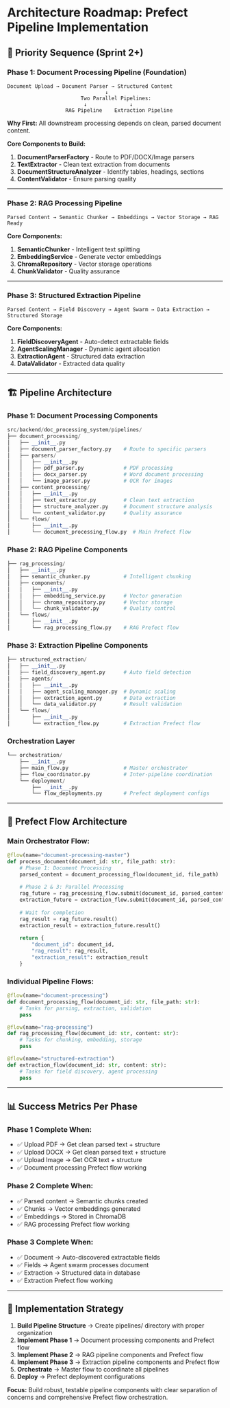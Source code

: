 # Architecture Roadmap: Prefect Pipeline Implementation

## 🎯 **Priority Sequence (Sprint 2+)**

### **Phase 1: Document Processing Pipeline (Foundation)**
```
Document Upload → Document Parser → Structured Content
                                ↓
                        Two Parallel Pipelines:
                         ↓              ↓
                   RAG Pipeline    Extraction Pipeline
```

**Why First:** All downstream processing depends on clean, parsed document content.

**Core Components to Build:**
1. **DocumentParserFactory** - Route to PDF/DOCX/Image parsers
2. **TextExtractor** - Clean text extraction from documents
3. **DocumentStructureAnalyzer** - Identify tables, headings, sections
4. **ContentValidator** - Ensure parsing quality

---

### **Phase 2: RAG Processing Pipeline**
```
Parsed Content → Semantic Chunker → Embeddings → Vector Storage → RAG Ready
```

**Core Components:**
1. **SemanticChunker** - Intelligent text splitting
2. **EmbeddingService** - Generate vector embeddings  
3. **ChromaRepository** - Vector storage operations
4. **ChunkValidator** - Quality assurance

---

### **Phase 3: Structured Extraction Pipeline**
```
Parsed Content → Field Discovery → Agent Swarm → Data Extraction → Structured Storage
```

**Core Components:**
1. **FieldDiscoveryAgent** - Auto-detect extractable fields
2. **AgentScalingManager** - Dynamic agent allocation
3. **ExtractionAgent** - Structured data extraction
4. **DataValidator** - Extracted data quality

---

## 🏗️ **Pipeline Architecture**

### **Phase 1: Document Processing Components**
```python
src/backend/doc_processing_system/pipelines/
├── document_processing/
│   ├── __init__.py
│   ├── document_parser_factory.py    # Route to specific parsers
│   ├── parsers/
│   │   ├── __init__.py
│   │   ├── pdf_parser.py             # PDF processing
│   │   ├── docx_parser.py            # Word document processing
│   │   └── image_parser.py           # OCR for images
│   ├── content_processing/
│   │   ├── __init__.py
│   │   ├── text_extractor.py         # Clean text extraction
│   │   ├── structure_analyzer.py     # Document structure analysis
│   │   └── content_validator.py      # Quality assurance
│   └── flows/
│       ├── __init__.py
│       └── document_processing_flow.py  # Main Prefect flow
```

### **Phase 2: RAG Pipeline Components**
```python
├── rag_processing/
│   ├── __init__.py
│   ├── semantic_chunker.py           # Intelligent chunking
│   ├── components/
│   │   ├── __init__.py
│   │   ├── embedding_service.py      # Vector generation
│   │   ├── chroma_repository.py      # Vector storage
│   │   └── chunk_validator.py        # Quality control
│   └── flows/
│       ├── __init__.py
│       └── rag_processing_flow.py    # RAG Prefect flow
```

### **Phase 3: Extraction Pipeline Components**
```python
├── structured_extraction/
│   ├── __init__.py
│   ├── field_discovery_agent.py      # Auto field detection
│   ├── agents/
│   │   ├── __init__.py
│   │   ├── agent_scaling_manager.py  # Dynamic scaling
│   │   ├── extraction_agent.py       # Data extraction
│   │   └── data_validator.py         # Result validation
│   └── flows/
│       ├── __init__.py
│       └── extraction_flow.py        # Extraction Prefect flow
```

### **Orchestration Layer**
```python
└── orchestration/
    ├── __init__.py
    ├── main_flow.py                  # Master orchestrator
    ├── flow_coordinator.py           # Inter-pipeline coordination
    └── deployment/
        ├── __init__.py
        └── flow_deployments.py       # Prefect deployment configs
```

---

## 🚀 **Prefect Flow Architecture**

### **Main Orchestrator Flow:**
```python
@flow(name="document-processing-master")
def process_document(document_id: str, file_path: str):
    # Phase 1: Document Processing
    parsed_content = document_processing_flow(document_id, file_path)
    
    # Phase 2 & 3: Parallel Processing
    rag_future = rag_processing_flow.submit(document_id, parsed_content)
    extraction_future = extraction_flow.submit(document_id, parsed_content)
    
    # Wait for completion
    rag_result = rag_future.result()
    extraction_result = extraction_future.result()
    
    return {
        "document_id": document_id,
        "rag_result": rag_result,
        "extraction_result": extraction_result
    }
```

### **Individual Pipeline Flows:**
```python
@flow(name="document-processing")
def document_processing_flow(document_id: str, file_path: str):
    # Tasks for parsing, extraction, validation
    pass

@flow(name="rag-processing") 
def rag_processing_flow(document_id: str, content: str):
    # Tasks for chunking, embedding, storage
    pass

@flow(name="structured-extraction")
def extraction_flow(document_id: str, content: str):
    # Tasks for field discovery, agent processing
    pass
```

---

## 📊 **Success Metrics Per Phase**

### **Phase 1 Complete When:**
- ✅ Upload PDF → Get clean parsed text + structure
- ✅ Upload DOCX → Get clean parsed text + structure  
- ✅ Upload Image → Get OCR text + structure
- ✅ Document processing Prefect flow working

### **Phase 2 Complete When:**
- ✅ Parsed content → Semantic chunks created
- ✅ Chunks → Vector embeddings generated
- ✅ Embeddings → Stored in ChromaDB
- ✅ RAG processing Prefect flow working

### **Phase 3 Complete When:**
- ✅ Document → Auto-discovered extractable fields
- ✅ Fields → Agent swarm processes document
- ✅ Extraction → Structured data in database
- ✅ Extraction Prefect flow working

---

## 🎯 **Implementation Strategy**

1. **Build Pipeline Structure** → Create pipelines/ directory with proper organization
2. **Implement Phase 1** → Document processing components and Prefect flow
3. **Implement Phase 2** → RAG pipeline components and Prefect flow
4. **Implement Phase 3** → Extraction pipeline components and Prefect flow
5. **Orchestrate** → Master flow to coordinate all pipelines
6. **Deploy** → Prefect deployment configurations

**Focus:** Build robust, testable pipeline components with clear separation of concerns and comprehensive Prefect flow orchestration.